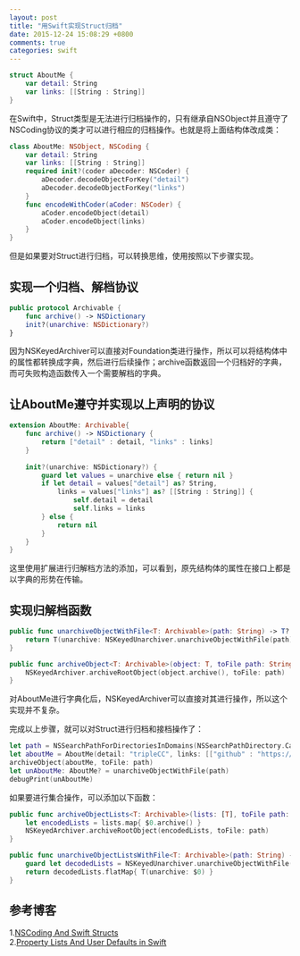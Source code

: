 ```yaml
---
layout: post
title: "用Swift实现Struct归档"
date: 2015-12-24 15:08:29 +0800
comments: true
categories: swift
---
```

```swift
struct AboutMe {
    var detail: String
    var links: [[String : String]]
}
```

在Swift中，Struct类型是无法进行归档操作的，只有继承自NSObject并且遵守了NSCoding协议的类才可以进行相应的归档操作。也就是将上面结构体改成类：

```swift
class AboutMe: NSObject, NSCoding {
    var detail: String
    var links: [[String : String]]
    required init?(coder aDecoder: NSCoder) {
        aDecoder.decodeObjectForKey("detail")
        aDecoder.decodeObjectForKey("links")
    }
    func encodeWithCoder(aCoder: NSCoder) {
        aCoder.encodeObject(detail)
        aCoder.encodeObject(links)
    }
}
```

但是如果要对Struct进行归档，可以转换思维，使用按照以下步骤实现。
<!--more-->

## 实现一个归档、解档协议

```swift
public protocol Archivable {
    func archive() -> NSDictionary
    init?(unarchive: NSDictionary?)
}
```
因为NSKeyedArchiver可以直接对Foundation类进行操作，所以可以将结构体中的属性都转换成字典，然后进行后续操作；archive函数返回一个归档好的字典，而可失败构造函数传入一个需要解档的字典。

## 让AboutMe遵守并实现以上声明的协议

```swift
extension AboutMe: Archivable{
    func archive() -> NSDictionary {
        return ["detail" : detail, "links" : links]
    }
    
    init?(unarchive: NSDictionary?) {
        guard let values = unarchive else { return nil }
        if let detail = values["detail"] as? String,
            links = values["links"] as? [[String : String]] {
                self.detail = detail
                self.links = links
        } else {
            return nil
        }
    }
}
```
这里使用扩展进行归解档方法的添加，可以看到，原先结构体的属性在接口上都是以字典的形势在传输。

## 实现归解档函数

```swift
public func unarchiveObjectWithFile<T: Archivable>(path: String) -> T? {
    return T(unarchive: NSKeyedUnarchiver.unarchiveObjectWithFile(path) as? NSDictionary)
}

public func archiveObject<T: Archivable>(object: T, toFile path: String) {
    NSKeyedArchiver.archiveRootObject(object.archive(), toFile: path)
}
```
对AboutMe进行字典化后，NSKeyedArchiver可以直接对其进行操作，所以这个实现并不复杂。<br>


完成以上步骤，就可以对Struct进行归档和接档操作了：

```swift
let path = NSSearchPathForDirectoriesInDomains(NSSearchPathDirectory.CachesDirectory, NSSearchPathDomainMask.UserDomainMask, true).first! + "/Person"
let aboutMe = AboutMe(detail: "tripleCC", links: [["github" : "https://github.com/tripleCC"], ["gitblog" : "http://triplecc.github.io/"]])
archiveObject(aboutMe, toFile: path)
let unAboutMe: AboutMe? = unarchiveObjectWithFile(path)
debugPrint(unAboutMe)
```
如果要进行集合操作，可以添加以下函数：

```swift
public func archiveObjectLists<T: Archivable>(lists: [T], toFile path: String) {
    let encodedLists = lists.map{ $0.archive() }
    NSKeyedArchiver.archiveRootObject(encodedLists, toFile: path)
}

public func unarchiveObjectListsWithFile<T: Archivable>(path: String) -> [T]? {
    guard let decodedLists = NSKeyedUnarchiver.unarchiveObjectWithFile(path) as? [NSDictionary] else { return nil }
    return decodedLists.flatMap{ T(unarchive: $0) }
}
```

## 参考博客
1.[NSCoding And Swift Structs](http://swiftandpainless.com/nscoding-and-swift-structs/)<br>
2.[Property Lists And User Defaults in Swift](http://redqueencoder.com/property-lists-and-user-defaults-in-swift/)
